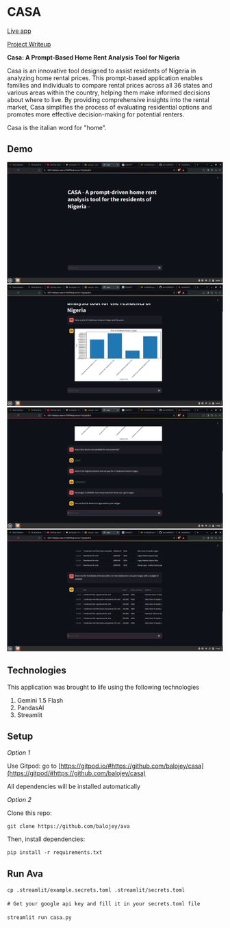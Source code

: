 # CASA

[Live app](https://ava-sui.streamlit.app/)

[Project Writeup](https://peaceful-sleep-735.notion.site/Ava-Empowering-SUI-MOVE-Developers-An-AI-Chat-App-Leveraging-Atlas-MongoDB-1223f4d8a27d48dd81ca281b328a1282?pvs=4)

**Casa: A Prompt-Based Home Rent Analysis Tool for Nigeria**

Casa is an innovative tool designed to assist residents of Nigeria in analyzing home rental prices. This prompt-based application enables families and individuals to compare rental prices across all 36 states and various areas within the country, helping them make informed decisions about where to live. By providing comprehensive insights into the rental market, Casa simplifies the process of evaluating residential options and promotes more effective decision-making for potential renters.

Casa is the italian word for "home".

## Demo
![alt text](assets/casa_1.png "Casa demo 1")
![alt text](assets/casa_2.png "Casa demo 2")
![alt text](assets/casa_3.png "Casa demo 2")
![alt text](assets/casa_4.png "Casa demo 2")

## Technologies

This application was brought to life using the following technologies

1. Gemini 1.5 Flash
2. PandasAI
3. Streamlit

## Setup

*Option 1*

Use Gitpod: go to [https://gitpod.io/#https://github.com/balojey/casa](https://gitpod/#https://github.com/balojey/casa)

All dependencies will be installed automatically

*Option 2*

Clone this repo:
```
git clone https://github.com/balojey/ava
```

Then, install dependencies:
```
pip install -r requirements.txt
```

## Run Ava

```
cp .streamlit/example.secrets.toml .streamlit/secrets.toml

# Get your google api key and fill it in your secrets.toml file

streamlit run casa.py
```